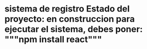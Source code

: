 <h1>sistema de registro</hi>                                    
Estado del proyecto: en construccion
para ejecutar el sistema, debes poner:
"""npm install react"""
